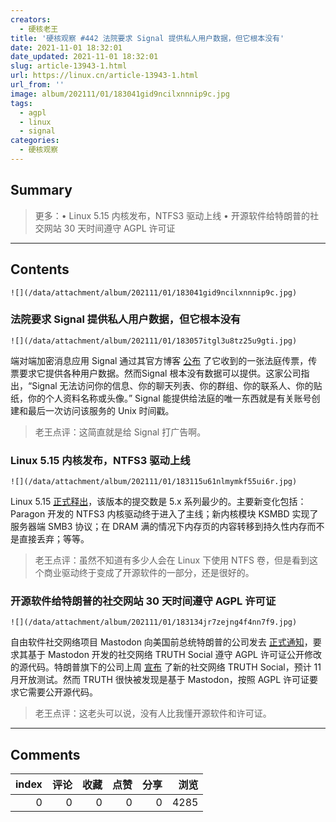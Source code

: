 ```yaml
---
creators:
  - 硬核老王
title: '硬核观察 #442 法院要求 Signal 提供私人用户数据，但它根本没有'
date: 2021-11-01 18:32:01
date_updated: 2021-11-01 18:32:01
slug: article-13943-1.html
url: https://linux.cn/article-13943-1.html
url_from: ''
image: album/202111/01/183041gid9ncilxnnnip9c.jpg
tags:
  - agpl
  - linux
  - signal
categories:
  - 硬核观察
---
```


## Summary

> 更多：• Linux 5.15 内核发布，NTFS3 驱动上线 • 开源软件给特朗普的社交网站 30 天时间遵守 AGPL 许可证

***

<!-- more -->

## Contents

`![](/data/attachment/album/202111/01/183041gid9ncilxnnnip9c.jpg)`

### 法院要求 Signal 提供私人用户数据，但它根本没有

`![](/data/attachment/album/202111/01/183057itgl3u8tz25u9gti.jpg)`

端对端加密消息应用 Signal 通过其官方博客 [公布](https://signal.org/bigbrother/cd-california-grand-jury/) 了它收到的一张法庭传票，传票要求它提供各种用户数据。然而Signal 根本没有数据可以提供。这家公司指出，“Signal 无法访问你的信息、你的聊天列表、你的群组、你的联系人、你的贴纸，你的个人资料名称或头像。” Signal 能提供给法庭的唯一东西就是有关账号创建和最后一次访问该服务的 Unix 时间戳。

> 
> 老王点评：这简直就是给 Signal 打广告啊。
> 
> 
> 

### Linux 5.15 内核发布，NTFS3 驱动上线

`![](/data/attachment/album/202111/01/183115u61nlmymkf55ui6r.jpg)`

Linux 5.15 [正式释出](https://lkml.org/lkml/2021/10/31/203)，该版本的提交数是 5.x 系列最少的。主要新变化包括：Paragon 开发的 NTFS3 内核驱动终于进入了主线；新内核模块 KSMBD 实现了服务器端 SMB3 协议；在 DRAM 满的情况下内存页的内容转移到持久性内存而不是直接丢弃；等等。

> 
> 老王点评：虽然不知道有多少人会在 Linux 下使用 NTFS 卷，但是看到这个商业驱动终于变成了开源软件的一部分，还是很好的。
> 
> 
> 

### 开源软件给特朗普的社交网站 30 天时间遵守 AGPL 许可证

`![](/data/attachment/album/202111/01/183134jr7zejng4f4nn7f9.jpg)`

自由软件社交网络项目 Mastodon 向美国前总统特朗普的公司发去 [正式通知](https://blog.joinmastodon.org/2021/10/trumps-new-social-media-platform-found-using-mastodon-code/)，要求其基于 Mastodon 开发的社交网络 TRUTH Social 遵守 AGPL 许可证公开修改的源代码。特朗普旗下的公司上周 [宣布](https://www.solidot.org/story?sid=69332) 了新的社交网络 TRUTH Social，预计 11 月开放测试。然而 TRUTH 很快被发现是基于 Mastodon，按照 AGPL 许可证要求它需要公开源代码。

> 
> 老王点评：这老头可以说，没有人比我懂开源软件和许可证。
> 
> 
>

***

## Comments


|   index |   评论 |   收藏 |   点赞 |   分享 |   浏览 |
|--------:|-------:|-------:|-------:|-------:|-------:|
|       0 |      0 |      0 |      0 |      0 |   4285 |
